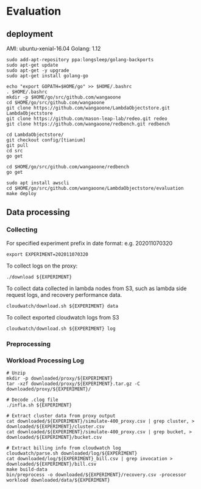 # Evaluation

## deployment

AMI: ubuntu-xenial-16.04
Golang: 1.12

~~~
sudo add-apt-repository ppa:longsleep/golang-backports
sudo apt-get update
sudo apt-get -y upgrade
sudo apt-get install golang-go

echo "export GOPATH=$HOME/go" >> $HOME/.bashrc
. $HOME/.bashrc
mkdir -p $HOME/go/src/github.com/wangaoone
cd $HOME/go/src/github.com/wangaoone
git clone https://github.com/wangaoone/LambdaObjectstore.git LambdaObjectstore
git clone https://github.com/mason-leap-lab/redeo.git redeo
git clone https://github.com/wangaoone/redbench.git redbench

cd LambdaObjectstore/
git checkout config/[tianium]
git pull
cd src
go get

cd $HOME/go/src/github.com/wangaoone/redbench
go get

sudo apt install awscli
cd $HOME/go/src/github.com/wangaoone/LambdaObjectstore/evaluation
make deploy
~~~

## Data processing

### Collecting

For specified experiment prefix in date format: e.g. 202011070320

~~~
export EXPERIMENT=202011070320
~~~

To collect logs on the proxy:

~~~
./download ${EXPERIMENT}
~~~

To collect data collected in lambda nodes from S3, such as lambda side request logs, and recovery performance data.

~~~
cloudwatch/download.sh ${EXPERIMENT} data
~~~

To collect exported cloudwatch logs from S3

~~~
cloudwatch/download.sh ${EXPERIMENT} log
~~~

### Preprocessing


### Workload Processing Log

~~~
# Unzip
mkdir -p downloaded/proxy/${EXPERIMENT}
tar -xzf downloaded/proxy/${EXPERIMENT}.tar.gz -C downloaded/proxy/${EXPERIMENT}/

# Decode .clog file
./infla.sh ${EXPERIMENT}

# Extract cluster data from proxy output
cat downloaded/${EXPERIMENT}/simulate-400_proxy.csv | grep cluster, > downloaded/${EXPERIMENT}/cluster.csv
cat downloaded/${EXPERIMENT}/simulate-400_proxy.csv | grep bucket, > downloaded/${EXPERIMENT}/bucket.csv

# Extract billing info from cloudwatch log
cloudwatch/parse.sh downloaded/log/${EXPERIMENT}
cat downloaded/log/${EXPERIMENT}_bill.csv | grep invocation > downloaded/${EXPERIMENT}/bill.csv
make build-data
bin/preprocess -o downloaded/${EXPERIMENT}/recovery.csv -processor workload downloaded/data/${EXPERIMENT}
~~~